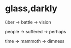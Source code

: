 # glass,darkly

über -> battle -> vision

people -> suffered -> perhaps

time -> mammoth -> dimness
